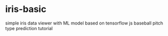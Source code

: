 # iris-basic
 simple iris data viewer with ML model based on tensorflow js baseball pitch type prediction tutorial 

